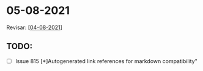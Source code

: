 # 05-08-2021

Revisar: [[04-08-2021]]

## TODO:
* [ ] Issue 815 [*]Autogenerated link references for markdown compatibility"


[//begin]: # "Autogenerated link references for markdown compatibility"
[04-08-2021]: ../home/tideal/Documentos/Projetos/archimedes/application/04-08-2021 "04-08-2021"
[//end]: # "Autogenerated link references"